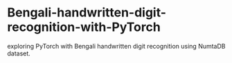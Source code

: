 # Bengali-handwritten-digit-recognition-with-PyTorch
exploring PyTorch with Bengali handwritten digit recognition using NumtaDB dataset.
